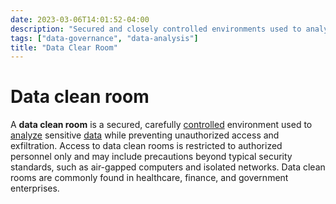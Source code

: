 ```yaml
---
date: 2023-03-06T14:01:52-04:00
description: "Secured and closely controlled environments used to analyze sensitive data"
tags: ["data-governance", "data-analysis"]
title: "Data Clear Room"
---
```


# Data clean room

A **data clean room** is a secured, carefully [controlled](data-governance.md) environment used to [analyze](data-analysis.md) sensitive [data](data.md) while preventing unauthorized access and exfiltration. Access to data clean rooms is restricted to authorized personnel only and may include precautions beyond typical security standards, such as air-gapped computers and isolated networks. Data clean rooms are commonly found in healthcare, finance, and government enterprises.
